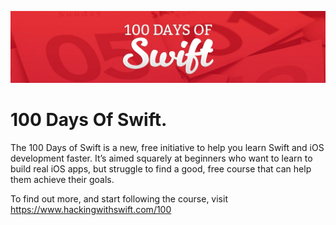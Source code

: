 ![100-days](./Img/1dow.png)

# 100 Days Of Swift.

The 100 Days of Swift is a new, free initiative to help you learn Swift and iOS development faster. It’s aimed squarely at beginners who want to learn to build real iOS apps, but struggle to find a good, free course that can help them achieve their goals.

To find out more, and start following the course, visit https://www.hackingwithswift.com/100
